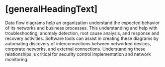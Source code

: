 # [generalHeadingText]


Data flow diagrams help an organization understand the  expected behavior of its networks and business processes. This understanding and help with troubleshooting, anomaly detection, root cause analysis, and response and recovery activities. Software tools can assist in creating these diagrams by automating discovery of interconnections between networked devices, corporate networks, and  external connections. Understanding these relationships is critical for security control implementation and network monitoring.

